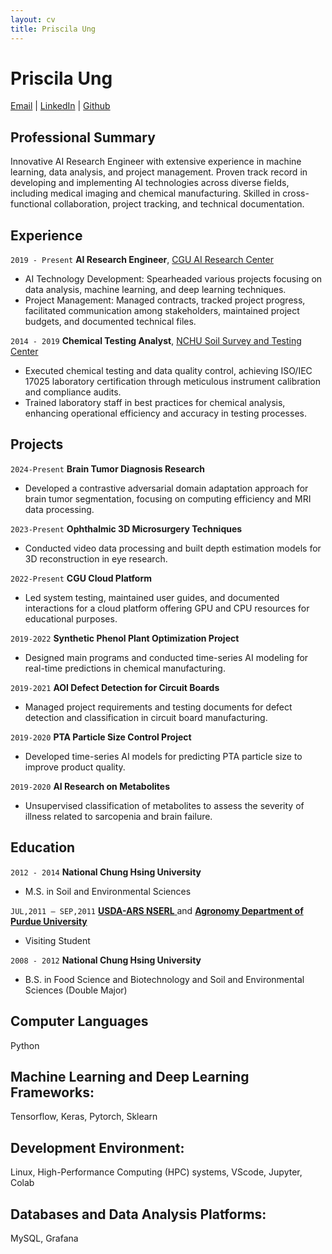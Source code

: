 ```yaml
---
layout: cv
title: Priscila Ung
---
```

# Priscila Ung
<div id="webaddress">
<a href="pici9218@gmail.com">Email</a>
| <a href="https://www.linkedin.com/in/priscilaung">LinkedIn</a>
| <a href="https://github.com/Poopogen">Github</a> 
</div>


## Professional Summary
Innovative AI Research Engineer with extensive experience in machine learning, data analysis, and project management. Proven track record in developing and implementing AI technologies across diverse fields, including medical imaging and chemical manufacturing. Skilled in cross-functional collaboration, project tracking, and technical documentation.

## Experience
`2019 - Present`
__AI Research Engineer__, <a href="https://www.cgu.edu.tw/aic-en">CGU AI Research Center</a>
- AI Technology Development: Spearheaded various projects focusing on data analysis, machine learning, and deep learning techniques.
- Project Management: Managed contracts, tracked project progress, facilitated communication among stakeholders, maintained project budgets, and documented technical files.

`2014 - 2019`
__Chemical Testing Analyst__, <a href="https://sstc.nchu.edu.tw/EN/index">NCHU Soil Survey and Testing Center</a>
- Executed chemical testing and data quality control, achieving ISO/IEC 17025 laboratory certification through meticulous instrument calibration and compliance audits.
- Trained laboratory staff in best practices for chemical analysis, enhancing operational efficiency and accuracy in testing processes.




## Projects
`2024-Present`
__Brain Tumor Diagnosis Research__  
- Developed a contrastive adversarial domain adaptation approach for brain tumor segmentation, focusing on computing efficiency and MRI data processing.

`2023-Present`
__Ophthalmic 3D Microsurgery Techniques__ 
- Conducted video data processing and built depth estimation models for 3D reconstruction in eye research.

`2022-Present`
__CGU Cloud Platform__ 
- Led system testing, maintained user guides, and documented interactions for a cloud platform offering GPU and CPU resources for educational purposes.

`2019-2022`
__Synthetic Phenol Plant Optimization Project__
- Designed main programs and conducted time-series AI modeling for real-time predictions in chemical manufacturing.

`2019-2021`
__AOI Defect Detection for Circuit Boards__
- Managed project requirements and testing documents for defect detection and classification in circuit board manufacturing.
  
`2019-2020`
__PTA Particle Size Control Project__
- Developed time-series AI models for predicting PTA particle size to improve product quality.

`2019-2020`
__AI Research on Metabolites__
- Unsupervised classification of metabolites to assess the severity of illness related to sarcopenia and brain failure.




## Education
`2012 - 2014`
__National Chung Hsing University__
- M.S. in Soil and Environmental Sciences

`JUL,2011 – SEP,2011`
 <a href="https://www.ars.usda.gov/midwest-area/west-lafayette-in/national-soil-erosion-research/"> __USDA-ARS NSERL__ </a> and <a href="https://ag.purdue.edu/department/agry/index.html"> __Agronomy Department of Purdue University__ </a>
- Visiting Student 

`2008 - 2012`
__National Chung Hsing University__
- B.S. in Food Science and Biotechnology and Soil and Environmental Sciences (Double Major)


## Computer Languages 
Python

## Machine Learning and Deep Learning Frameworks: 
Tensorflow, Keras, Pytorch, Sklearn

## Development Environment: 
Linux, High-Performance Computing (HPC) systems, VScode, Jupyter, Colab

## Databases and Data Analysis Platforms: 
MySQL, Grafana




<!-- ### Footer

Last updated: May 2013 -->


